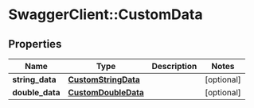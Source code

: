 # SwaggerClient::CustomData

## Properties
Name | Type | Description | Notes
------------ | ------------- | ------------- | -------------
**string_data** | [**CustomStringData**](CustomStringData.md) |  | [optional] 
**double_data** | [**CustomDoubleData**](CustomDoubleData.md) |  | [optional] 


